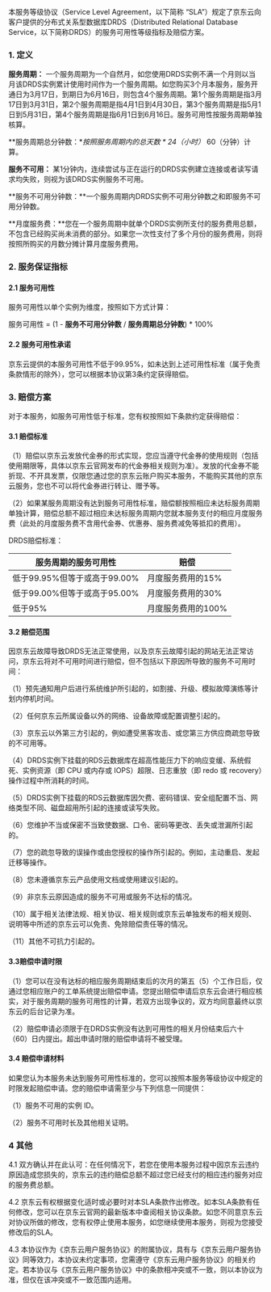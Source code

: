 本服务等级协议（Service Level Agreement，以下简称 “SLA”）规定了京东云向客户提供的分布式关系型数据库DRDS（Distributed Relational Database Service，以下简称DRDS）的服务可用性等级指标及赔偿方案。

### 1. 定义

**服务周期：** 一个服务周期为一个自然月，如您使用DRDS实例不满一个月则以当月该DRDS实例累计使用时间作为一个服务周期。如您购买3个月本服务，服务开通日为3月17日，到期日为6月16日，则包含4个服务周期。第1个服务周期是指3月17日到3月31日，第2个服务周期是指4月1日到4月30日，第3个服务周期是指5月1日到5月31日，第4个服务周期是指6月1日到6月16日。服务可用性按服务周期单独核算。

**服务周期总分钟数：**按照服务周期内的总天数 * 24（小时）* 60（分钟）计算。

**服务不可用：** 某1分钟内，连续尝试与正在运行的DRDS实例建立连接或者读写请求均失败，则视为该DRDS实例服务不可用。

**服务不可用分钟数：**一个服务周期内DRDS实例不可用分钟数之和即服务不可用分钟数。

**月度服务费：**您在一个服务周期中就单个DRDS实例所支付的服务费用总额，不包含已经购买尚未消费的部分。如果您一次性支付了多个月份的服务费用，则将按照所购买的月数分摊计算月度服务费用。

### 2. 服务保证指标

#### 2.1 服务可用性

服务可用性以单个实例为维度，按照如下方式计算：

服务可用性 = (1 - **服务不可用分钟数** / **服务周期总分钟数**) * 100%

#### 2.2 服务可用性承诺

京东云提供的本服务可用性不低于99.95%，如未达到上述可用性标准（属于免责条款情形的除外），您可以根据本协议第3条约定获得赔偿。

### 3. 赔偿方案

对于本服务，如服务可用性低于标准，您有权按照如下条款约定获得赔偿：

#### 3.1 赔偿标准

（1）赔偿以京东云发放代金券的形式实现，您应当遵守代金券的使用规则（包括使用期限等，具体以京东云官网发布的代金券相关规则为准）。发放的代金券不能折现、不开具发票，仅限您通过您的京东云账户购买本服务，不能购买其他的京东云服务，您也不可以将代金券进行转让、赠予等。

（2）如果某服务周期没有达到服务可用性标准，赔偿额按照相应未达标服务周期单独计算，赔偿总额不超过相应未达标服务周期内您就本服务支付的相应月度服务费（此处的月度服务费不含用代金券、优惠券、服务费减免等抵扣的费用）。

DRDS赔偿标准：

| **服务周期的服务可用性**     | **赔偿**           |
| ---------------------------- | ------------------ |
| 低于99.95%但等于或高于99.00% | 月度服务费用的15%  |
| 低于99.00%但等于或高于95.00% | 月度服务费用的30%  |
| 低于95%                      | 月度服务费用的100% |

#### 3.2 赔偿范围

因京东云故障导致DRDS无法正常使用，以及京东云故障引起的网站无法正常访问，京东云将对不可用时间进行赔偿，但不包括以下原因所导致的服务不可用时间：

（1）预先通知用户后进行系统维护所引起的，如割接、升级、模拟故障演练等计划内停机时间。

（2）任何京东云所属设备以外的网络、设备故障或配置调整引起的。

（3）京东云以外第三方引起的，例如遭受黑客攻击、或您第三方供应商疏忽导致的不可用等。

（4）DRDS实例下挂载的RDS云数据库在超高性能压力下的响应变缓、系统假死、实例资源（即 CPU 或内存或 IOPS）超限、日志重放（即 redo 或 recovery）操作过程中所消耗的时间。

（5）DRDS实例下挂载的RDS云数据库因欠费、密码错误、安全组配置不当、网络类型不同、磁盘超用所引起的连接或读写失败。

（6）您维护不当或保密不当致使数据、口令、密码等更改、丢失或泄漏所引起的。

（7）您的疏忽导致的误操作或由您授权的操作所引起的。例如，主动重启、发起迁移等操作。

（8）您未遵循京东云产品使用文档或使用建议引起的。

（9）非京东云原因造成的服务不可用或服务不达标的情况。

（10）属于相关法律法规、相关协议、相关规则或京东云单独发布的相关规则、说明等中所述的京东云可以免责、免除赔偿责任等的情况。

（11）其他不可抗力引起的。

#### 3.3赔偿申请时限

（1）您可以在没有达标的相应服务周期结束后的次月的第五（5）个工作日后，仅通过您相应账户的工单系统提出赔偿申请。您提出赔偿申请后京东云会进行相应核实，对于服务周期的服务可用性的计算，若双方出现争议的，双方均同意最终以京东云的后台记录为准。

（2）赔偿申请必须限于在DRDS实例没有达到可用性的相关月份结束后六十（60）日内提出。超出申请时限的赔偿申请将不被受理。

#### 3.4 赔偿申请材料

如果您认为本服务未达到服务可用性标准的，您可以按照本服务等级协议中规定的时限发起赔偿申请。您的赔偿申请需至少与下列信息一同提供：

（1）服务不可用的实例 ID。

（2）服务不可用时长及其他相关证明。

### 4 其他

4.1 双方确认并在此认可：在任何情况下，若您在使用本服务过程中因京东云违约原因造成您损失的，京东云的违约赔偿总额不超过您已经支付的相应违约服务对应的服务费总额。

4.2 京东云有权根据变化适时或必要时对本SLA条款作出修改。如本SLA条款有任何修改，您可以在京东云官网的最新版本中查阅相关协议条款。如您不同意京东云对协议所做的修改，您有权停止使用本服务，如您继续使用本服务，则视为您接受修改后的SLA。

4.3 本协议作为《京东云用户服务协议》的附属协议，具有与《京东云用户服务协议》同等效力，本协议未约定事项，您需遵守《京东云用户服务协议》的相关约定。若本协议与《京东云用户服务协议》中的条款相冲突或不一致，则以本协议为准，但仅在该冲突或不一致范围内适用。

 
